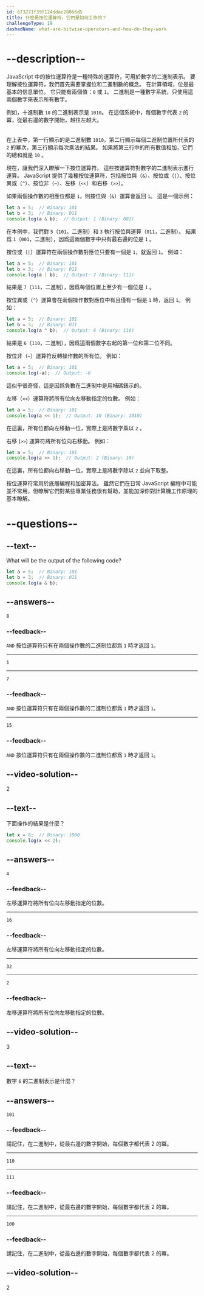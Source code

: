```yaml
---
id: 673271f39f124ddac28866d5
title: 什麼是按位運算符，它們是如何工作的？
challengeType: 19
dashedName: what-are-bitwise-operators-and-how-do-they-work
---
```


# --description--

JavaScript 中的按位運算符是一種特殊的運算符，可用於數字的二進制表示。 要理解按位運算符，我們首先需要掌握位和二進制數的概念。 在計算領域，位是最基本的信息單位。 它只能有兩個值：`0` 或 `1`。 二進制是一種數字系統，只使用這兩個數字來表示所有數字。

例如，十進制數 `10` 的二進制表示是 `1010`。 在這個系統中，每個數字代表 `2` 的冪，從最右邊的數字開始，越往左越大。

<table>
<table>

在上表中，第一行顯示的是二進制數 `1010`，第二行顯示每個二進制位置所代表的 `2` 的冪次，第三行顯示每次乘法的結果。 如果將第三行中的所有數值相加，它們的總和就是 `10` 。

現在，讓我們深入瞭解一下按位運算符。 這些按運算符對數字的二進制表示進行運算。 JavaScript 提供了幾種按位運算符，包括按位與（`&`）、按位或（`|`）、按位異或（`^`）、按位非（`~`）、左移（`<<`）和右移（`>>`）。

如果兩個操作數的相應位都是 `1`，則按位與（`&`）運算會返回 `1`。 這是一個示例：

```js
let a = 5;  // Binary: 101
let b = 3;  // Binary: 011
console.log(a & b);  // Output: 1 (Binary: 001)
```

在本例中，我們對 `5`（`101`，二進制）和 `3` 執行按位與運算（`011`，二進制）。 結果爲 `1`（`001`，二進制），因爲這兩個數字中只有最右邊的位是 `1` 。

按位或（`|`）運算符在兩個操作數對應位只要有一個是 `1`，就返回 `1`。 例如：

```js
let a = 5;  // Binary: 101
let b = 3;  // Binary: 011
console.log(a | b);  // Output: 7 (Binary: 111)
```

結果是 `7`（`111`，二進制），因爲每個位置上至少有一個位是 `1` 。

按位異或（`^`）運算會在兩個操作數對應位中有且僅有一個是 `1` 時，返回 `1`。 例如：

```js
let a = 5;  // Binary: 101
let b = 3;  // Binary: 011
console.log(a ^ b);  // Output: 6 (Binary: 110)
```

結果是 `6`（`110`，二進制），因爲這兩個數字右起的第一位和第二位不同。

按位非（`~`）運算符反轉操作數的所有位。 例如：

```js
let a = 5;  // Binary: 101
console.log(~a);  // Output: -6
```

這似乎很奇怪，這是因爲負數在二進制中是用補碼錶示的。

左移（`<<`）運算符將所有位向左移動指定的位數。 例如：

```js
let a = 5;  // Binary: 101
console.log(a << 1);  // Output: 10 (Binary: 1010)
```

在這裏，所有位都向左移動一位，實際上是將數字乘以 `2` 。

右移 (`>>`) 運算符將所有位向右移動。 例如：

```js
let a = 5;  // Binary: 101
console.log(a >> 1);  // Output: 2 (Binary: 10)
```

在這裏，所有位都向右移動一位，實際上是將數字除以 `2` 並向下取整。

按位運算符常用於底層編程和加密算法。 雖然它們在日常 JavaScript 編程中可能並不常用，但瞭解它們對某些專業任務很有幫助，並能加深你對計算機工作原理的基本瞭解。

# --questions--

## --text--

What will be the output of the following code?

```js
let a = 5;  // Binary: 101  
let b = 3;  // Binary: 011  
console.log(a & b);
```

## --answers--

`8`

### --feedback--

`AND` 按位運算符只有在兩個操作數的二進制位都爲 `1` 時才返回 `1`。

---

`1`

---

`7`

### --feedback--

`AND` 按位運算符只有在兩個操作數的二進制位都爲 `1` 時才返回 `1`。

---

`15`

### --feedback--

`AND` 按位運算符只有在兩個操作數的二進制位都爲 `1` 時才返回 `1`。

## --video-solution--

2

## --text--

下面操作的結果是什麼？

```js
let x = 8;  // Binary: 1000  
console.log(x << 2);
```

## --answers--

`4`

### --feedback--

左移運算符將所有位向左移動指定的位數。

---

`16`

### --feedback--

左移運算符將所有位向左移動指定的位數。

---

`32`

---

`2`

### --feedback--

左移運算符將所有位向左移動指定的位數。

## --video-solution--

3

## --text--

數字 `6` 的二進制表示是什麼？

## --answers--

`101`

### --feedback--

請記住，在二進制中，從最右邊的數字開始，每個數字都代表 2 的冪。

---

`110`

---

`111`

### --feedback--

請記住，在二進制中，從最右邊的數字開始，每個數字都代表 2 的冪。

---

`100`

### --feedback--

請記住，在二進制中，從最右邊的數字開始，每個數字都代表 2 的冪。

## --video-solution--

2
